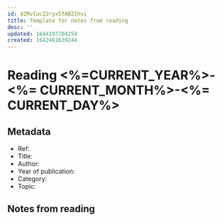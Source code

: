 ```yaml
---
id: 8ZMvIucZ2ryx5TABZIhvi
title: Template for notes from reading
desc: ''
updated: 1644197704254
created: 1642461639244
---
```

# Reading <%=CURRENT_YEAR%>-<%= CURRENT_MONTH%>-<%= CURRENT_DAY%>

## Metadata

- Ref: 
- Title: 
- Author: 
- Year of publication: 
- Category: 
- Topic: 

## Notes from reading
